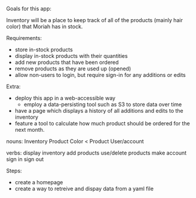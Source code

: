 Goals for this app:

Inventory will be a place to keep track of all of the products (mainly hair color) that Moriah has in stock. 

Requirements:
- store in-stock products
- display in-stock products with their quantities
- add new products that have been ordered
- remove products as they are used up (opened)
- allow non-users to login, but require sign-in for any additions or edits

Extra: 
- deploy this app in a web-accessible way
  - employ a data-persisting tool such as S3 to store data over time
- have a page which displays a history of all additions and edits to the inventory
- feature a tool to calculate how much product should be ordered for the next month.

nouns:
  Inventory
  Product
  Color < Product
  User/account

verbs:
  display inventory
  add products
  use/delete products
  make account
  sign in
  sign out

  Steps:
  - create a homepage
  - create a way to retreive and dispay data from a yaml file